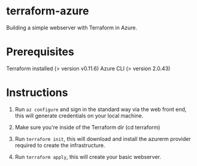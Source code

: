 # terraform-azure
Building a simple webserver with Terraform in Azure.

# Prerequisites

Terraform installed (> version v0.11.6)
Azure CLI (> version 2.0.43)

# Instructions

1. Run `az configure` and sign in the standard way via the web front end, this will generate credentials on your local machine.

2. Make sure you're inside of the Terraform dir (cd terraform)

3. Run `terraform init`, this will download and install the azurerm provider required to create the infrastructure.

4. Run `terraform apply`, this will create your basic webserver.

